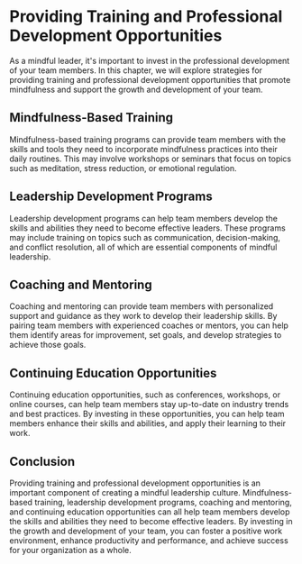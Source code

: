 Providing Training and Professional Development Opportunities
================================================================================================================

As a mindful leader, it's important to invest in the professional development of your team members. In this chapter, we will explore strategies for providing training and professional development opportunities that promote mindfulness and support the growth and development of your team.

Mindfulness-Based Training
--------------------------

Mindfulness-based training programs can provide team members with the skills and tools they need to incorporate mindfulness practices into their daily routines. This may involve workshops or seminars that focus on topics such as meditation, stress reduction, or emotional regulation.

Leadership Development Programs
-------------------------------

Leadership development programs can help team members develop the skills and abilities they need to become effective leaders. These programs may include training on topics such as communication, decision-making, and conflict resolution, all of which are essential components of mindful leadership.

Coaching and Mentoring
----------------------

Coaching and mentoring can provide team members with personalized support and guidance as they work to develop their leadership skills. By pairing team members with experienced coaches or mentors, you can help them identify areas for improvement, set goals, and develop strategies to achieve those goals.

Continuing Education Opportunities
----------------------------------

Continuing education opportunities, such as conferences, workshops, or online courses, can help team members stay up-to-date on industry trends and best practices. By investing in these opportunities, you can help team members enhance their skills and abilities, and apply their learning to their work.

Conclusion
----------

Providing training and professional development opportunities is an important component of creating a mindful leadership culture. Mindfulness-based training, leadership development programs, coaching and mentoring, and continuing education opportunities can all help team members develop the skills and abilities they need to become effective leaders. By investing in the growth and development of your team, you can foster a positive work environment, enhance productivity and performance, and achieve success for your organization as a whole.
